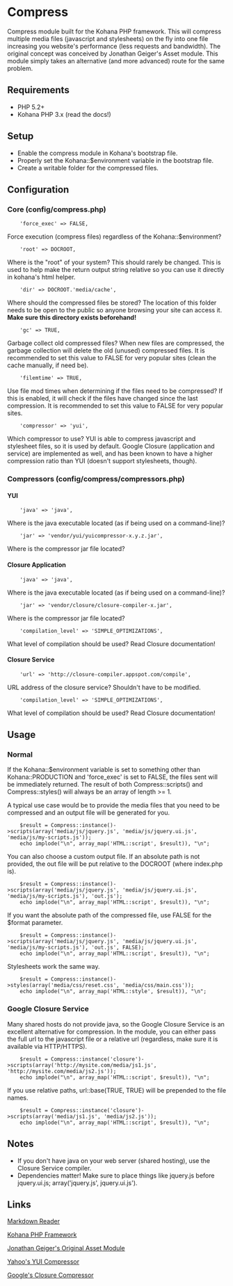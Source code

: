 # Compress

Compress module built for the Kohana PHP framework.  This will compress multiple media files (javascript and stylesheets) on the fly into one file increasing you website's performance (less requests and bandwidth).  The original concept was conceived by Jonathan Geiger's Asset module.  This module simply takes an alternative (and more advanced) route for the same problem.


## Requirements

- PHP 5.2+
- Kohana PHP 3.x (read the docs!)


## Setup

- Enable the compress module in Kohana's bootstrap file.
- Properly set the Kohana::$environment variable in the bootstrap file.
- Create a writable folder for the compressed files.


## Configuration

### Core (config/compress.php)

		'force_exec' => FALSE,

Force execution (compress files) regardless of the Kohana::$environment?

		'root' => DOCROOT,

Where is the "root" of your system?  This should rarely be changed.  This is used to help make the return output string relative so you can use it directly in kohana's html helper.

		'dir' => DOCROOT.'media/cache',

Where should the compressed files be stored?  The location of this folder needs to be open to the public so anyone browsing your site can access it.  **Make sure this directory exists beforehand!**

		'gc' => TRUE,

Garbage collect old compressed files?  When new files are compressed, the garbage collection will delete the old (unused) compressed files.  It is recommended to set this value to FALSE for very popular sites (clean the cache manually, if need be).

		'filemtime' => TRUE,

Use file mod times when determining if the files need to be compressed?  If this is enabled, it will check if the files have changed since the last compression.  It is recommended to set this value to FALSE for very popular sites.

		'compressor' => 'yui',

Which compressor to use?  YUI is able to compress javascript and stylesheet files, so it is used by default.  Google Closure (application and service) are implemented as well, and has been known to have a higher compression ratio than YUI (doesn't support stylesheets, though).

### Compressors (config/compress/compressors.php)

#### YUI

		'java' => 'java',

Where is the java executable located (as if being used on a command-line)?

		'jar' => 'vendor/yui/yuicompressor-x.y.z.jar',

Where is the compressor jar file located?

#### Closure Application

		'java' => 'java',

Where is the java executable located (as if being used on a command-line)?

		'jar' => 'vendor/closure/closure-compiler-x.jar',

Where is the compressor jar file located?

		'compilation_level' => 'SIMPLE_OPTIMIZATIONS',

What level of compilation should be used?  Read Closure documentation!

#### Closure Service

		'url' => 'http://closure-compiler.appspot.com/compile',

URL address of the closure service?  Shouldn't have to be modified.

		'compilation_level' => 'SIMPLE_OPTIMIZATIONS',

What level of compilation should be used?  Read Closure documentation!


## Usage

### Normal

If the Kohana::$environment variable is set to something other than Kohana::PRODUCTION and 'force_exec' is set to FALSE, the files sent will be immediately returned.  The result of both Compress::scripts() and Compress::styles() will always be an array of length >= 1.

A typical use case would be to provide the media files that you need to be compressed and an output file will be generated for you.

		$result = Compress::instance()->scripts(array('media/js/jquery.js', 'media/js/jquery.ui.js', 'media/js/my-scripts.js'));
		echo implode("\n", array_map('HTML::script', $result)), "\n";

You can also choose a custom output file.  If an absolute path is not provided, the out file will be put relative to the DOCROOT (where index.php is).

		$result = Compress::instance()->scripts(array('media/js/jquery.js', 'media/js/jquery.ui.js', 'media/js/my-scripts.js'), 'out.js');
		echo implode("\n", array_map('HTML::script', $result)), "\n";

If you want the absolute path of the compressed file, use FALSE for the $format parameter.

		$result = Compress::instance()->scripts(array('media/js/jquery.js', 'media/js/jquery.ui.js', 'media/js/my-scripts.js'), 'out.js', FALSE);
		echo implode("\n", array_map('HTML::script', $result)), "\n";

Stylesheets work the same way.

		$result = Compress::instance()->styles(array('media/css/reset.css', 'media/css/main.css'));
		echo implode("\n", array_map('HTML::style', $result)), "\n";

### Google Closure Service

Many shared hosts do not provide java, so the Google Closure Service is an excellent alternative for compression.  In the module, you can either pass the full url to the javascript file or a relative url (regardless, make sure it is available via HTTP/HTTPS).

		$result = Compress::instance('closure')->scripts(array('http://mysite.com/media/js1.js', 'http://mysite.com/media/js2.js'));
		echo implode("\n", array_map('HTML::script', $result)), "\n";

If you use relative paths, url::base(TRUE, TRUE) will be prepended to the file names.

		$result = Compress::instance('closure')->scripts(array('media/js1.js', 'media/js2.js'));
		echo implode("\n", array_map('HTML::script', $result)), "\n";


## Notes

* If you don't have java on your web server (shared hosting), use the Closure Service compiler.
* Dependencies matter!  Make sure to place things like jquery.js before jquery.ui.js; array('jquery.js', jquery.ui.js'). 


## Links

[Markdown Reader](http://www.google.com/search?sourceid=chrome&ie=UTF-8&q=markdown+reader)

[Kohana PHP Framework](http://kohanaframework.org/)

[Jonathan Geiger's Original Asset Module](http://github.com/jonathangeiger/kohana-asset)

[Yahoo's YUI Compressor](http://developer.yahoo.com/yui/compressor/)

[Google's Closure Compressor](http://code.google.com/closure/compiler/docs/overview.html)
